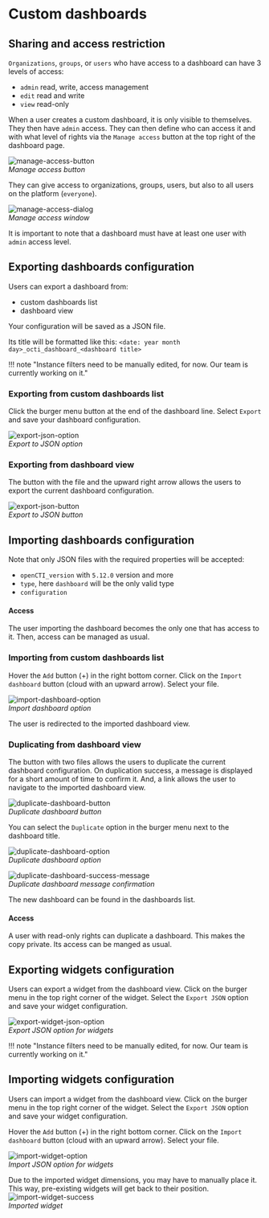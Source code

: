 # Custom dashboards

## Sharing and access restriction

`Organizations`, `groups`, or `users` who have access to a dashboard can have 3 levels of access: 
- `admin` read, write, access management
- `edit` read and write
- `view` read-only

When a user creates a custom dashboard, it is only visible to themselves. They then have `admin` access. They can then define who can access it and with what level of rights via the `Manage access` button at the top right of the dashboard page.


![manage-access-button](assets/manage-access-button.png)  
*Manage access button*

They can give access to organizations, groups, users, but also to all users on the platform (`everyone`).

![manage-access-dialog](assets/manage-access-dialog.png)  
*Manage access window*

It is important to note that a dashboard must have at least one user with `admin` access level.

## Exporting dashboards configuration

Users can export a dashboard from:
- custom dashboards list
- dashboard view

Your configuration will be saved as a JSON file.

Its title will be formatted like this:  `<date: year month day>_octi_dashboard_<dashboard title>`

!!! note "Instance filters need to be manually edited, for now. Our team is currently working on it."

### Exporting from custom dashboards list

Click the burger menu button at the end of the dashboard line.
Select `Export` and save your dashboard configuration.

![export-json-option](assets/export-json-option.png)  
*Export to JSON option*

### Exporting from dashboard view

The button with the file and the upward right arrow allows the users to export the current dashboard configuration.

![export-json-button](assets/export-json-button.png)  
*Export to JSON button*

## Importing dashboards configuration

Note that only JSON files with the required properties will be accepted:
- `openCTI_version` with `5.12.0` version and more
- `type`, here `dashboard` will be the only valid type
- `configuration`

#### Access

The user importing the dashboard becomes the only one that has access to it. Then, access can be managed as usual.

### Importing from custom dashboards list

Hover the `Add` button (+) in the right bottom corner. 
Click on the `Import dashboard` button (cloud with an upward arrow).
Select your file.

![import-dashboard-option](assets/import-dashboard-option.png)  
*Import dashboard option*

The user is redirected to the imported dashboard view.

### Duplicating from dashboard view

The button with two files allows the users to duplicate the current dashboard configuration.
On duplication success, a message is displayed for a short amount of time to confirm it. And, a link allows the user to navigate to the imported dashboard view.

![duplicate-dashboard-button](assets/duplicate-dashboard-button.png)  
*Duplicate dashboard button*

You can select the `Duplicate` option in the burger menu next to the dashboard title.

![duplicate-dashboard-option](assets/duplicate-dashboard-option.png)  
*Duplicate dashboard option*

![duplicate-dashboard-success-message](assets/duplicate-dashboard-success-message.png)  
*Duplicate dashboard message confirmation*

The new dashboard can be found in the dashboards list.

#### Access

A user with read-only rights can duplicate a dashboard. This makes the copy private. Its access can be manged as usual.

## Exporting widgets configuration

Users can export a widget from the dashboard view.
Click on the burger menu in the top right corner of the widget. Select the `Export JSON` option and save your widget configuration.

![export-widget-json-option](assets/export-widget-json-option.png)  
*Export JSON option for widgets*

!!! note "Instance filters need to be manually edited, for now. Our team is currently working on it."

## Importing widgets configuration

Users can import a widget from the dashboard view.
Click on the burger menu in the top right corner of the widget. Select the `Export JSON` option and save your widget configuration.

Hover the `Add` button (+) in the right bottom corner.
Click on the `Import dashboard` button (cloud with an upward arrow).
Select your file.

![import-widget-option](assets/import-widget-option.png)  
*Import JSON option for widgets*

Due to the imported widget dimensions, you may have to manually place it.
This way, pre-existing widgets will get back to their position.
![import-widget-success](assets/import-widget-success.png)  
*Imported widget*